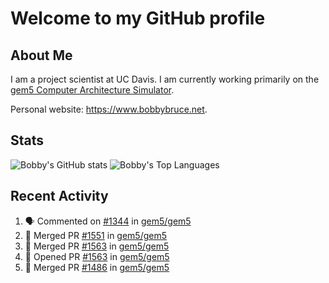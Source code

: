 # Welcome to my GitHub profile

## About Me

I am a project scientist at UC Davis. I am currently working primarily on the [gem5 Computer Architecture Simulator](https://github.com/gem5).

Personal website: <https://www.bobbybruce.net>.

## Stats

![Bobby's GitHub stats](https://github-readme-stats.vercel.app/api?username=bobbyrbruce&show_icons=true&theme=responsive&include_all_commits=true&count_private=true&show=reviews&disable_animations=true)
![Bobby's Top Languages ](https://github-readme-stats.vercel.app/api/top-langs/?username=bobbyrbruce&layout=compact&theme=responsive&count_private=true&langs_count=10&disable_animations=true)

## Recent Activity

<!--START_SECTION:activity-->
1. 🗣 Commented on [#1344](https://github.com/gem5/gem5/pull/1344#issuecomment-2351304147) in [gem5/gem5](https://github.com/gem5/gem5)
2. 🎉 Merged PR [#1551](https://github.com/gem5/gem5/pull/1551) in [gem5/gem5](https://github.com/gem5/gem5)
3. 🎉 Merged PR [#1563](https://github.com/gem5/gem5/pull/1563) in [gem5/gem5](https://github.com/gem5/gem5)
4. 💪 Opened PR [#1563](https://github.com/gem5/gem5/pull/1563) in [gem5/gem5](https://github.com/gem5/gem5)
5. 🎉 Merged PR [#1486](https://github.com/gem5/gem5/pull/1486) in [gem5/gem5](https://github.com/gem5/gem5)
<!--END_SECTION:activity-->

